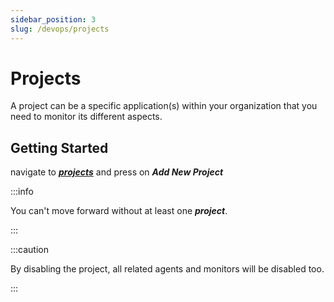 ```yaml
---
sidebar_position: 3
slug: /devops/projects
---
```


# Projects

A project can be a specific application(s) within your organization that you need to monitor its different aspects.

## Getting Started

navigate to **_[projects](https://www.monitara.com/TenantManagement/Projects/Search)_** and press on **_Add New Project_**

:::info

You can't move forward without at least one **_project_**.

:::

:::caution

By disabling the project, all related agents and monitors will be disabled too.

:::